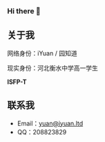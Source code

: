### Hi there 👋
## 关于我 ##

网络身份：iYuan / 园知道

现实身份：河北衡水中学高一学生

**ISFP-T**

## 联系我 ##

 - Email：[yuan@iyuan.ltd][2]
 - QQ：208823829

  [1]: https://github.com/Skywt2003/Daydream
  [2]: mailto://yuan@iyuan.ltd

<!--
- 🔭 I’m currently working on ...
- 🌱 I’m currently learning ...
- 👯 I’m looking to collaborate on ...
- 🤔 I’m looking for help with ...
- 💬 Ask me about ...
- 📫 How to reach me: ...
- 😄 Pronouns: ...
- ⚡ Fun fact: ...
-->
